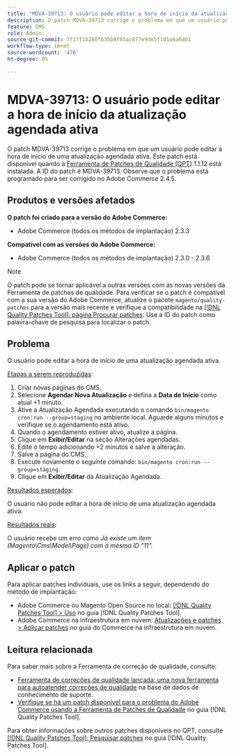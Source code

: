 ```yaml
---
title: "MDVA-39713: O usuário pode editar a hora de início da atualização agendada ativa"
description: O patch MDVA-39713 corrige o problema em que um usuário pode editar a hora de início de uma atualização agendada ativa. Este patch está disponível quando a [Ferramenta de correções de qualidade (QPT)](https://experienceleague.adobe.com/en/docs/commerce-knowledge-base/kb/announcements/commerce-announcements/magento-quality-patches-released-new-tool-to-self-serve-quality-patches) 1.1.12 está instalada. A ID do patch é MDVA-39713. Observe que o problema está programado para ser corrigido no Adobe Commerce 2.4.5.
feature: CMS
role: Admin
source-git-commit: 7f17f1b286f635b8f65ac877e9de5f1d1a6a6461
workflow-type: tm+mt
source-wordcount: '476'
ht-degree: 0%

---
```


# MDVA-39713: O usuário pode editar a hora de início da atualização agendada ativa

O patch MDVA-39713 corrige o problema em que um usuário pode editar a hora de início de uma atualização agendada ativa. Este patch está disponível quando a [Ferramenta de Patches de Qualidade (QPT)](https://experienceleague.adobe.com/en/docs/commerce-knowledge-base/kb/announcements/commerce-announcements/magento-quality-patches-released-new-tool-to-self-serve-quality-patches) 1.1.12 está instalada. A ID do patch é MDVA-39713. Observe que o problema está programado para ser corrigido no Adobe Commerce 2.4.5.

## Produtos e versões afetados

**O patch foi criado para a versão do Adobe Commerce:**

* Adobe Commerce (todos os métodos de implantação) 2.3.3

**Compatível com as versões do Adobe Commerce:**

* Adobe Commerce (todos os métodos de implantação) 2.3.0 - 2.3.6

>[!NOTE]
>
>O patch pode se tornar aplicável a outras versões com as novas versões da Ferramenta de patches de qualidade. Para verificar se o patch é compatível com a sua versão do Adobe Commerce, atualize o pacote `magento/quality-patches` para a versão mais recente e verifique a compatibilidade na [[!DNL Quality Patches Tool]: página Procurar patches](https://experienceleague.adobe.com/en/docs/commerce-knowledge-base/kb/announcements/commerce-announcements/magento-quality-patches-released-new-tool-to-self-serve-quality-patches). Use a ID do patch como palavra-chave de pesquisa para localizar o patch.

## Problema

O usuário pode editar a hora de início de uma atualização agendada ativa.

<u>Etapas a serem reproduzidas</u>:

1. Criar novas páginas do CMS.
1. Selecione **Agendar Nova Atualização** e defina a **Data de Início** como atual +1 minuto.
1. Ative a Atualização Agendada executando o comando `bin/magento cron:run --group=staging` no ambiente local. Aguarde alguns minutos e verifique se o agendamento está ativo.
1. Quando o agendamento estiver ativo, atualize a página.
1. Clique em **Exibir/Editar** na seção Alterações agendadas.
1. Edite o tempo adicionando +2 minutos e salve a alteração.
1. Salve a página do CMS.
1. Execute novamente o seguinte comando: `bin/magento cron:run --group=staging`.
1. Clique em **Exibir/Editar** da Atualização Agendada.

<u>Resultados esperados</u>:

O usuário não pode editar a hora de início de uma atualização agendada ativa.

<u>Resultados reais</u>:

O usuário recebe um erro como *Já existe um item (Magento\Cms\Model\Page) com a mesma ID &quot;11&quot;.*

## Aplicar o patch

Para aplicar patches individuais, use os links a seguir, dependendo do método de implantação:

* Adobe Commerce ou Magento Open Source no local: [[!DNL Quality Patches Tool] > Uso](/help/tools/quality-patches-tool/usage.md) no guia [!DNL Quality Patches Tool].
* Adobe Commerce na infraestrutura em nuvem: [Atualizações e patches > Aplicar patches](https://experienceleague.adobe.com/docs/commerce-cloud-service/user-guide/develop/upgrade/apply-patches.html) no guia do Commerce na infraestrutura em nuvem.

## Leitura relacionada

Para saber mais sobre a Ferramenta de correção de qualidade, consulte:

* [Ferramenta de correções de qualidade lançada: uma nova ferramenta para autoatender correções de qualidade](https://experienceleague.adobe.com/en/docs/commerce-knowledge-base/kb/announcements/commerce-announcements/magento-quality-patches-released-new-tool-to-self-serve-quality-patches) na base de dados de conhecimento de suporte.
* [Verifique se há um patch disponível para o problema do Adobe Commerce usando a Ferramenta de Patches de Qualidade](/help/tools/quality-patches-tool/patches-available-in-qpt/check-patch-for-magento-issue-with-magento-quality-patches.md) no guia [!DNL Quality Patches Tool].

Para obter informações sobre outros patches disponíveis no QPT, consulte [[!DNL Quality Patches Tool]: Pesquisar patches](https://experienceleague.adobe.com/tools/commerce-quality-patches/index.html) no guia [!DNL Quality Patches Tool].
